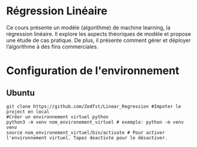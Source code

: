 # Régression Linéaire
Ce cours présente un modèle (algorithme) de machine learning, la régression linéaire. Il explore les aspects théoriques de modèle et propose une étude de cas pratique.
De plus, il présente comment gérer et déployer l’algorithme à des fins commerciales.

# Configuration de l'environnement
## Ubuntu
```
git clone https://github.com/Zedfst/Linear_Regression #Impoter le project en local
#Créer un environnement virtuel python
python3 -m venv nom_environement_virtuel # exemple: python -m venv venv
source nom_environement_virtuel/bin/activate # Pour activer l'environnement virtuel. Tapez deactivte pour le désactiver.
```
